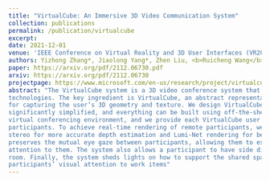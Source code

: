 ```yaml
---
title: "VirtualCube: An Immersive 3D Video Communication System"
collection: publications
permalink: /publication/virtualcube
excerpt: 
date: 2021-12-01
venue: 'IEEE Conference on Virtual Reality and 3D User Interfaces (VR2022) (& IEEE TVCG) <b>(Best Journal Paper Award!)</b>'
authors: Yizhong Zhang*, Jiaolong Yang*, Zhen Liu, <b>Ruicheng Wang</b>, Guojun Chen, Xin Tong, Baining Guo.
paper: https://arxiv.org/pdf/2112.06730.pdf
arxiv: https://arxiv.org/pdf/2112.06730
projectpage: https://www.microsoft.com/en-us/research/project/virtualcube/
abstract: "The VirtualCube system is a 3D video conference system that attempts to overcome some limitations of conventional
technologies. The key ingredient is VirtualCube, an abstract representation of a real-world cubicle instrumented with RGBD cameras
for capturing the user’s 3D geometry and texture. We design VirtualCube so that the task of data capturing is standardized and
significantly simplified, and everything can be built using off-the-shelf hardware. We use VirtualCubes as the basic building blocks of a
virtual conferencing environment, and we provide each VirtualCube user with a surrounding display showing life-size videos of remote
participants. To achieve real-time rendering of remote participants, we develop the V-Cube View algorithm, which uses multi-view
stereo for more accurate depth estimation and Lumi-Net rendering for better rendering quality. The VirtualCube system correctly
preserves the mutual eye gaze between participants, allowing them to establish eye contact and be aware of who is visually paying
attention to them. The system also allows a participant to have side discussions with remote participants as if they were in the same
room. Finally, the system sheds lights on how to support the shared space of work items (e.g., documents and applications) and track
participants’ visual attention to work items"
---
```

